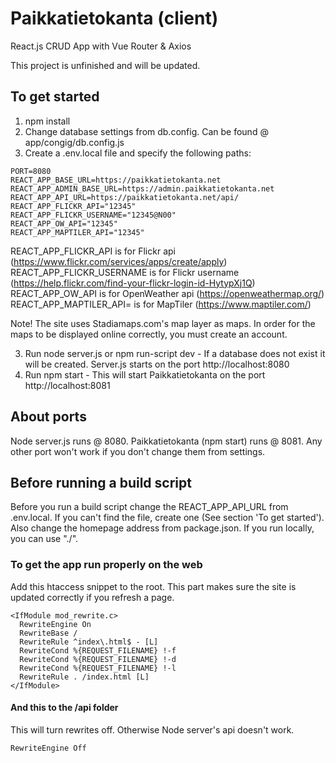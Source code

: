 # Paikkatietokanta (client)
React.js CRUD App with Vue Router & Axios

This project is unfinished and will be updated. 

## To get started
1. npm install
2. Change database settings from db.config. Can be found @ app/congig/db.config.js
3. Create a .env.local file and specify the following paths:

```
PORT=8080
REACT_APP_BASE_URL=https://paikkatietokanta.net
REACT_APP_ADMIN_BASE_URL=https://admin.paikkatietokanta.net
REACT_APP_API_URL=https://paikkatietokanta.net/api/
REACT_APP_FLICKR_API="12345"
REACT_APP_FLICKR_USERNAME="12345@N00"
REACT_APP_OW_API="12345"
REACT_APP_MAPTILER_API="12345"
```

REACT_APP_FLICKR_API is for Flickr api (https://www.flickr.com/services/apps/create/apply)  
REACT_APP_FLICKR_USERNAME is for Flickr username (https://help.flickr.com/find-your-flickr-login-id-HytypXj1Q)  
REACT_APP_OW_API is for OpenWeather api (https://openweathermap.org/)  
REACT_APP_MAPTILER_API= is for MapTiler (https://www.maptiler.com/)  

Note! The site uses Stadiamaps.com's map layer as maps. In order for the maps to be displayed online correctly, you must create an account.

3. Run node server.js or npm run-script dev - If a database does not exist it will be created. Server.js starts on the port http://localhost:8080
4. Run npm start - This will start Paikkatietokanta on the port http://localhost:8081

## About ports  
Node server.js runs @ 8080. 
Paikkatietokanta (npm start) runs @ 8081.
Any other port won't work if you don't change them from settings.

## Before running a build script
Before you run a build script change the REACT_APP_API_URL from .env.local. If you can't find the file, create one (See section 'To get started').
Also change the homepage address from package.json. If you run locally, you can use "./".

### To get the app run properly on the web
Add this htaccess snippet to the root.
This part makes sure the site is updated correctly if you refresh a page.

```
<IfModule mod_rewrite.c>
  RewriteEngine On
  RewriteBase /
  RewriteRule ^index\.html$ - [L]
  RewriteCond %{REQUEST_FILENAME} !-f
  RewriteCond %{REQUEST_FILENAME} !-d
  RewriteCond %{REQUEST_FILENAME} !-l
  RewriteRule . /index.html [L]
</IfModule> 
```

#### And this to the /api folder
This will turn rewrites off. Otherwise Node server's api doesn't work.

```
RewriteEngine Off
```
